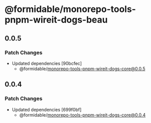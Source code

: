 # @formidable/monorepo-tools-pnpm-wireit-dogs-beau

## 0.0.5

### Patch Changes

- Updated dependencies [90bcfec]
  - @formidable/monorepo-tools-pnpm-wireit-dogs-core@0.0.5

## 0.0.4

### Patch Changes

- Updated dependencies [699f0bf]
  - @formidable/monorepo-tools-pnpm-wireit-dogs-core@0.0.4
